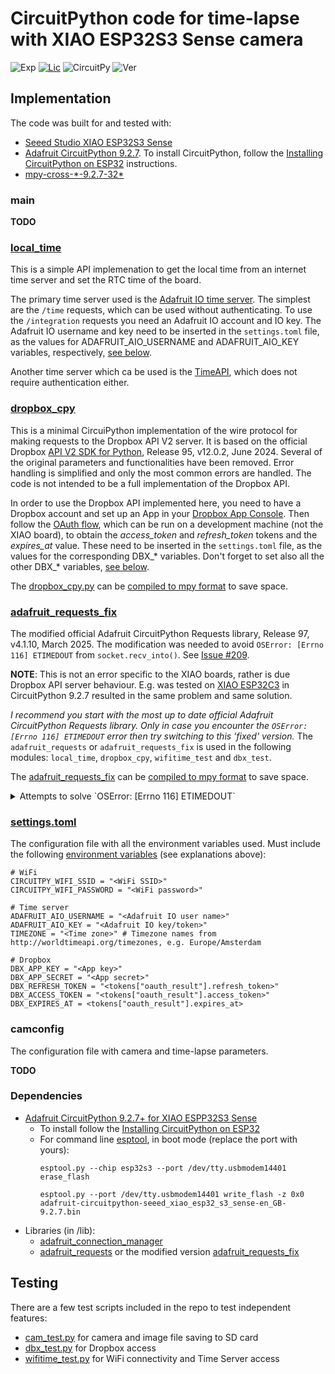 # CircuitPython code for time-lapse with XIAO ESP32S3 Sense camera

![Exp](https://img.shields.io/badge/Dev-Experimental-orange.svg)
[![Lic](https://img.shields.io/badge/License-MIT-green)](https://mit-license.org)
![CircuitPy](https://img.shields.io/badge/CircuitPython-9.2.7-green)
![Ver](https://img.shields.io/badge/Version-0.1-blue)


## Implementation

The code was built for and tested with:
* [Seeed Studio XIAO ESP32S3 Sense](https://wiki.seeedstudio.com/xiao_esp32s3_getting_started/)
* [Adafruit CircuitPython 9.2.7](https://circuitpython.org/board/seeed_xiao_esp32s3_sense/). To install CircuitPython, follow the [Installing CircuitPython on ESP32](https://learn.adafruit.com/circuitpython-with-esp32-quick-start/installing-circuitpython) instructions.
* [mpy-cross-\*-9.2.7-32\*](https://adafruit-circuit-python.s3.amazonaws.com/index.html?prefix=bin/mpy-cross/)

### main

**TODO**


### [local_time](./local_time.py)

This is a simple API implemenation to get the local time from an internet time server and set the RTC time of the board. 

The primary time server used is the [Adafruit IO time server](https://io.adafruit.com/istvank/services/time).
The simplest are the `/time` requests, which can be used without authenticating.
To use the `/integration` requests you need an Adafruit IO account and IO key. The Adafruit IO username and key need to be inserted in the `settings.toml` file, as the values for ADAFRUIT_AIO_USERNAME and ADAFRUIT_AIO_KEY variables, respectively, [see below](#settingstoml-the-configuration-file-with-all-the-environment-variables-used).

Another time server which ca be used is the [TimeAPI](https://www.timeapi.io/), which does not require authentication either.

### [dropbox_cpy](./dropbox_cpy.py)

This is a minimal CircuiPython implementation of the wire protocol for making requests to the Dropbox API V2 server.
It is based on the official Dropbox [API V2 SDK for Python](https://github.com/dropbox/dropbox-sdk-python/tree/main), Release 95, v12.0.2, June 2024.
Several of the original parameters and functionalities have been removed.
Error handling is simplified and only the most common errors are handled.
The code is not intended to be a full implementation of the Dropbox API.

In order to use the Dropbox API implemented here, you need to have a Dropbox account and set up an App in your [Dropbox App Console](https://www.dropbox.com/developers/reference/getting-started). 
Then follow the [OAuth flow](https://github.com/dropbox/dropbox-sdk-python/blob/main/example/oauth/commandline-oauth-scopes.py), which can be run on a development machine (not the XIAO board), to obtain the _access_token_ and _refresh_token_ tokens and the _expires_at_ value. 
These need to be inserted in the `settings.toml` file, as the values for the corresponding DBX_* variables.
Don't forget to set also all the other DBX_* variables, [see below](#settingstoml-the-configuration-file-with-all-the-environment-variables-used).

The [dropbox_cpy.py](./dropbox_cpy.py) can be [compiled to mpy format](https://learn.adafruit.com/welcome-to-circuitpython/frequently-asked-questions#faq-3105290) to save space.

### [adafruit_requests_fix](./adafruit_requests_fix.py)

The modified official Adafruit CircuitPython Requests library, Release 97, v4.1.10, March 2025.
The modification was needed to avoid `OSError: [Errno 116] ETIMEDOUT` from `socket.recv_into()`.
See [Issue #209](https://github.com/adafruit/Adafruit_CircuitPython_Requests/issues/209). 

**NOTE**: This is not an error specific to the XIAO boards, rather is due Dropbox API server behaviour. 
E.g. was tested on [XIAO ESP32C3](https://circuitpython.org/board/seeed_xiao_esp32c3/) in CircuitPython 9.2.7 resulted in the same problem and same solution.

*I recommend you start with the most up to date official Adafruit CircuitPython Requests library.
Only in case you encounter the `OSError: [Errno 116] ETIMEDOUT` error then try switching to this 'fixed' version.*
The `adafruit_requests` or `adafruit_requests_fix` is used in the following modules: `local_time`, `dropbox_cpy`, `wifitime_test` and `dbx_test`.

The [adafruit_requests_fix](./adafruit_requests_fix.py) can be [compiled to mpy format](https://learn.adafruit.com/welcome-to-circuitpython/frequently-asked-questions#faq-3105290) to save space.

<details>
<summary>Attempts to solve `OSError: [Errno 116] ETIMEDOUT`</summary> 

**Observations**: 
* The upload time for 50KB image file is very large, around 20 seconds! This is not normal, nor experienced when using the official Dropbox Python SDK V2. With [MQTT image upload to Adafruit IO](https://learn.adafruit.com/capturing-camera-images-with-circuitpython/example-webcam-with-adafruit-io) the large upload times are not observed either.
* The connection seems to be randomly dropped (by the server?) and the code hangs in the `socket.send()`, without throwing any errors.
* ...


**Attempt \#1**:
Insert `time.sleep(0.02)` in `adafruit_requests._send()`:
  ```
  class Session:
  ...
    @staticmethod
    def _send(socket: SocketType, data: bytes):
      total_sent = 0
      while total_sent < len(data):
        try:
            sleep(0.02) # Added to avoid `OSError: [Errno 116] ETIMEDOUT` from socket.recv_into()
            sent = socket.send(data[total_sent:])
  ... 
  ```
**Result #1: Solves the problem**. 

**Attempt \#2**:
Use the [socket options to enable keep-alive](https://github.com/psf/requests/issues/3353#issuecomment-722772458):
  ```
  socket.setsockopt(socket_pool.SOL_SOCKET, socket.SO_KEEPALIVE, 1)
  socket.setsockopt(socket_pool.IPPROTO_TCP, socket.TCP_KEEPIDLE, 1)
  socket.setsockopt(socket_pool.IPPROTO_TCP, socket.TCP_KEEPINTVL, 3)
  socket.setsockopt(socket_pool.IPPROTO_TCP, socket.TCP_KEEPCNT, 5)
  ```

Most of the above constants are not defined in CircuitPython 9.2.7, but defined in the [underlying lwIP implementation](https://github.com/adafruit/Adafruit_CircuitPython_Requests/issues/209#issuecomment-2816247084)
in `circuitpython/ports/espressif/esp-idf/components/lwip/lwip/src/include/lwip/sockets.h`:
  ```
  /* Socket protocol types (TCP/UDP/RAW) */
  #define SOCK_STREAM     1
  #define SOCK_DGRAM      2
  #define SOCK_RAW        3

  #define  SOL_SOCKET  0xfff    /* options for socket level */

  # Socket protocols
  https://stackoverflow.com/questions/5385312/ipproto-ip-vs-ipproto-tcp-ipproto-udp
  #define IPPROTO_IP      0
  #define IPPROTO_ICMP    1
  #define IPPROTO_TCP     6
  #define IPPROTO_UDP     17
  #define IPPROTO_RAW     255

  #define SO_KEEPALIVE   0x0008 /* keep connections alive */

  /*
  * Options for level IPPROTO_IP
  */
  #define IP_TOS             1
  #define IP_TTL             2
  #define IP_PKTINFO         8

  /*
  * Options for level IPPROTO_TCP
  */
  #define TCP_NODELAY    0x01    /* don't delay send to coalesce packets */
  #define TCP_KEEPALIVE  0x02    /* send KEEPALIVE probes when idle for pcb->keep_idle milliseconds */
  #define TCP_KEEPIDLE   0x03    /* set pcb->keep_idle  - Same as TCP_KEEPALIVE, but use seconds for get/setsockopt */
  #define TCP_KEEPINTVL  0x04    /* set pcb->keep_intvl - Use seconds for get/setsockopt */
  #define TCP_KEEPCNT    0x05    /* set pcb->keep_cnt   - Use number of probes sent for get/setsockopt */
              
  ```
Insert the sequence below in `adafruit_requests.request()`, after the socket is created:

  ```
  socket.setsockopt(0xfff, 0x0008, 1)
  #socket.setsockopt(6, 0x2, 3) #KEEPALIVE
  socket.setsockopt(6, 0x3, 1) #KEEPIDLE
  socket.setsockopt(6, 0x4, 3) #KEEPINTVL
  socket.setsockopt(6, 0x5, 5) #KEEPCNT
  ```
**Result #2: Does not solve the problem!**

</details>

### [settings.toml](./settings.toml)

The configuration file with all the environment variables used.
Must include the following [environment variables](https://docs.circuitpython.org/en/latest/docs/environment.html) (see explanations above):
```
# WiFi
CIRCUITPY_WIFI_SSID = "<WiFi SSID>"
CIRCUITPY_WIFI_PASSWORD = "<WiFi password>"

# Time server
ADAFRUIT_AIO_USERNAME = "<Adafruit IO user name>"
ADAFRUIT_AIO_KEY = "<Adafruit IO key/token>"
TIMEZONE = "<Time zone>" # Timezone names from http://worldtimeapi.org/timezones, e.g. Europe/Amsterdam

# Dropbox
DBX_APP_KEY = "<App key>"
DBX_APP_SECRET = "<App secret>"
DBX_REFRESH_TOKEN = "<tokens["oauth_result"].refresh_token>"
DBX_ACCESS_TOKEN = "<tokens["oauth_result"].access_token>"
DBX_EXPIRES_AT = <tokens["oauth_result"].expires_at>
```

### camconfig

The configuration file with camera and time-lapse parameters.

**TODO**


### Dependencies

* [Adafruit CircuitPython 9.2.7+ for XIAO ESPP32S3 Sense](https://circuitpython.org/board/seeed_xiao_esp32s3_sense/)
  - To install follow the [Installing CircuitPython on ESP32](https://learn.adafruit.com/circuitpython-with-esp32-quick-start/installing-circuitpython) 
  - For command line [esptool](https://docs.espressif.com/projects/esptool/en/latest/esp32/index.html#quick-start), in boot mode (replace the port with yours):
    ```
    esptool.py --chip esp32s3 --port /dev/tty.usbmodem14401 erase_flash

    esptool.py --port /dev/tty.usbmodem14401 write_flash -z 0x0 adafruit-circuitpython-seeed_xiao_esp32_s3_sense-en_GB-9.2.7.bin
    ```
* Libraries (in /lib):
  - [adafruit_connection_manager](https://docs.circuitpython.org/projects/connectionmanager/en/latest/api.html)
  - [adafruit_requests](https://docs.circuitpython.org/projects/requests/en/latest/api.html) or the modified version [adafruit_requests_fix](#adafruit_requests_fix)


## Testing

There are a few test scripts included in the repo to test independent features: 
  * [cam_test.py](./cam_test.py) for camera and image file saving to SD card
  * [dbx_test.py](./dbx_test.py) for Dropbox access
  * [wifitime_test.py](./wifitime_test.py) for WiFi connectivity and Time Server access
